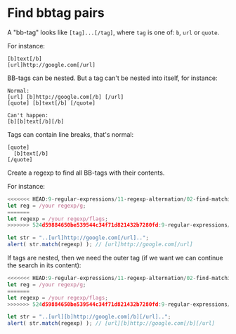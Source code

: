 # Find bbtag pairs

A "bb-tag" looks like `[tag]...[/tag]`, where `tag` is one of: `b`, `url` or `quote`.

For instance:
```
[b]text[/b]
[url]http://google.com[/url]
```

BB-tags can be nested. But a tag can't be nested into itself, for instance:

```
Normal:
[url] [b]http://google.com[/b] [/url]
[quote] [b]text[/b] [/quote]

Can't happen:
[b][b]text[/b][/b]
```

Tags can contain line breaks, that's normal:

```
[quote]
  [b]text[/b]
[/quote]
```

Create a regexp to find all BB-tags with their contents.

For instance:

```js
<<<<<<< HEAD:9-regular-expressions/11-regexp-alternation/02-find-matching-bbtags/task.md
let reg = /your regexp/g;
=======
let regexp = /your regexp/flags;
>>>>>>> 524d59884650be539544c34f71d821432b7280fd:9-regular-expressions/13-regexp-alternation/02-find-matching-bbtags/task.md

let str = "..[url]http://google.com[/url]..";
alert( str.match(regexp) ); // [url]http://google.com[/url]
```

If tags are nested, then we need the outer tag (if we want we can continue the search in its content):

```js
<<<<<<< HEAD:9-regular-expressions/11-regexp-alternation/02-find-matching-bbtags/task.md
let reg = /your regexp/g;
=======
let regexp = /your regexp/flags;
>>>>>>> 524d59884650be539544c34f71d821432b7280fd:9-regular-expressions/13-regexp-alternation/02-find-matching-bbtags/task.md

let str = "..[url][b]http://google.com[/b][/url]..";
alert( str.match(regexp) ); // [url][b]http://google.com[/b][/url]
```
